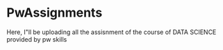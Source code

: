 # PwAssignments
Here, I"ll be uploading all the assisnment of the course of DATA SCIENCE provided by pw skills
